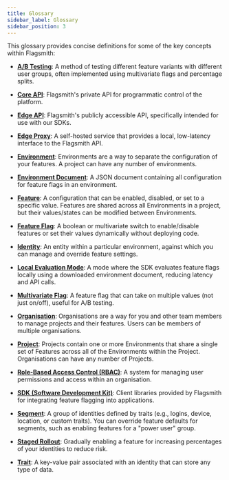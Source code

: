 ```yaml
---
title: Glossary
sidebar_label: Glossary
sidebar_position: 3
---
```


This glossary provides concise definitions for some of the key concepts within Flagsmith:

- [**A/B Testing**](/experimentation/ab-testing): A method of testing different feature variants with different user groups, often implemented using multivariate flags and percentage splits.

- [**Core API**](/edge-api/Overview): Flagsmith's private API for programmatic control of the platform.

- [**Edge API**](/performance/edge-api): Flagsmith's publicly accessible API, specifically intended for use with our SDKs.

- [**Edge Proxy**](/performance/edge-proxy): A self-hosted service that provides a local, low-latency interface to the Flagsmith API.

- [**Environment**](/flagsmith-concepts/platform-architecture): Environments are a way to separate the configuration of your features. A project can have any number of environments.

- [**Environment Document**](/flagsmith-integration/integration-overview): A JSON document containing all configuration for feature flags in an environment.

- [**Feature**](/managing-flags/core-management): A configuration that can be enabled, disabled, or set to a specific value. Features are shared across all Environments in a project, but their values/states can be modified between Environments.

- [**Feature Flag**](/getting-started/feature-flags): A boolean or multivariate switch to enable/disable features or set their values dynamically without deploying code.

- [**Identity**](/flagsmith-concepts/identities): An entity within a particular environment, against which you can manage and override feature settings.

- [**Local Evaluation Mode**](/flagsmith-integration/integration-overview): A mode where the SDK evaluates feature flags locally using a downloaded environment document, reducing latency and API calls.

- [**Multivariate Flag**](/managing-flags/core-management): A feature flag that can take on multiple values (not just on/off), useful for A/B testing.

- [**Organisation**](/flagsmith-concepts/platform-architecture): Organisations are a way for you and other team members to manage projects and their features. Users can be members of multiple organisations.

- [**Project**](/flagsmith-concepts/platform-architecture): Projects contain one or more Environments that share a single set of Features across all of the Environments within the Project. Organisations can have any number of Projects.

- [**Role-Based Access Control (RBAC)**](/administration-and-security/access-control/rbac): A system for managing user permissions and access within an organisation.

- [**SDK (Software Development Kit)**](/flagsmith-integration/integration-overview): Client libraries provided by Flagsmith for integrating feature flagging into applications.

- [**Segment**](/flagsmith-concepts/segments): A group of identities defined by traits (e.g., logins, device, location, or custom traits). You can override feature defaults for segments, such as enabling features for a "power user" group.

- [**Staged Rollout**](/managing-flags/rollout/rollout-by-percentage): Gradually enabling a feature for increasing percentages of your identities to reduce risk.

- [**Trait**](/flagsmith-concepts/identities): A key-value pair associated with an identity that can store any type of data.
